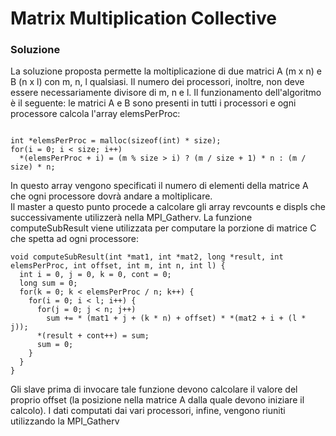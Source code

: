 # Matrix Multiplication Collective #
### Soluzione ###
La soluzione proposta permette la moltiplicazione di due matrici A (m x n) e B (n x l) con m, n, l qualsiasi. Il numero dei processori, inoltre, non deve essere necessariamente divisore di m, n e l.
Il funzionamento dell'algoritmo è il seguente: le matrici A e B sono presenti in tutti i processori e ogni processore calcola l'array elemsPerProc:

```

int *elemsPerProc = malloc(sizeof(int) * size);
for(i = 0; i < size; i++)
  *(elemsPerProc + i) = (m % size > i) ? (m / size + 1) * n : (m / size) * n;

```

In questo array vengono specificati il numero di elementi della matrice A che ogni processore dovrà andare a moltiplicare.  
Il master a questo punto procede a calcolare gli array revcounts e displs che successivamente utilizzerà nella MPI_Gatherv. La funzione computeSubResult viene utilizzata per computare la porzione di matrice C che spetta ad ogni processore:

```
void computeSubResult(int *mat1, int *mat2, long *result, int elemsPerProc, int offset, int m, int n, int l) {
  int i = 0, j = 0, k = 0, cont = 0;
  long sum = 0;
  for(k = 0; k < elemsPerProc / n; k++) {
    for(i = 0; i < l; i++) {
      for(j = 0; j < n; j++)
        sum += * (mat1 + j + (k * n) + offset) * *(mat2 + i + (l * j));
      *(result + cont++) = sum;
      sum = 0;
    }
  }
}

```

Gli slave prima di invocare tale funzione devono calcolare il valore del proprio offset (la posizione nella matrice A dalla quale devono iniziare il calcolo). I dati computati dai vari processori, infine, vengono riuniti utilizzando la MPI_Gatherv
